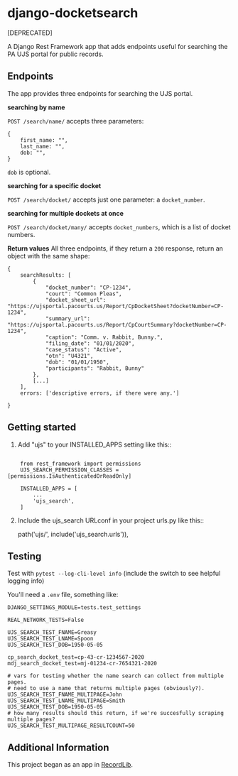 # django-docketsearch

[DEPRECATED]

A Django Rest Framework app that adds endpoints useful for searching the PA UJS portal for public records.

## Endpoints

The app provides three endpoints for searching the UJS portal.

**searching by name**

`POST /search/name/` accepts three parameters:

```
{
    first_name: "",
    last_name: "",
    dob: "",
}
```

`dob` is optional.

**searching for a specific docket**

`POST /search/docket/` accepts just one parameter: a `docket_number`.

**searching for multiple dockets at once**

`POST /search/docket/many/` accepts `docket_numbers`, which is a list of docket numbers.

**Return values**
All three endpoints, if they return a `200` response, return an object with the same shape:

```
{
    searchResults: [
        {
            "docket_number": "CP-1234",
            "court": "Common Pleas",
            "docket_sheet_url": "https://ujsportal.pacourts.us/Report/CpDocketSheet?docketNumber=CP-1234",
            "summary_url": "https://ujsportal.pacourts.us/Report/CpCourtSummary?docketNumber=CP-1234",
            "caption": "Comm. v. Rabbit, Bunny.",
            "filing_date": "01/01/2020",
            "case_status": "Active",
            "otn": "U4321",
            "dob": "01/01/1950",
            "participants": "Rabbit, Bunny"
        },
        [...]
    ],
    errors: ['descriptive errors, if there were any.']

}
```

## Getting started

1. Add "ujs" to your INSTALLED_APPS setting like this::

```

    from rest_framework import permissions
    UJS_SEARCH_PERMISSION_CLASSES = [permissions.IsAuthenticatedOrReadOnly]

    INSTALLED_APPS = [
        ...
        'ujs_search',
    ]
```

2. Include the ujs_search URLconf in your project urls.py like this::

   path('ujs/', include('ujs_search.urls')),

## Testing

Test with `pytest --log-cli-level info` (include the switch to see helpful logging info)

You'll need a `.env` file, something like:

```
DJANGO_SETTINGS_MODULE=tests.test_settings

REAL_NETWORK_TESTS=False

UJS_SEARCH_TEST_FNAME=Greasy
UJS_SEARCH_TEST_LNAME=Spoon
UJS_SEARCH_TEST_DOB=1950-05-05

cp_search_docket_test=cp-43-cr-1234567-2020
mdj_search_docket_test=mj-01234-cr-7654321-2020

# vars for testing whether the name search can collect from multiple pages.
# need to use a name that returns multiple pages (obviously?).
UJS_SEARCH_TEST_FNAME_MULTIPAGE=John
UJS_SEARCH_TEST_LNAME_MULTIPAGE=Smith
UJS_SEARCH_TEST_DOB=1950-05-05
# how many results should this return, if we're succesfully scraping multiple pages?
UJS_SEARCH_TEST_MULTIPAGE_RESULTCOUNT=50

```

## Additional Information

This project began as an app in [RecordLib](https://github.com/CLSPhila/RecordLib).

